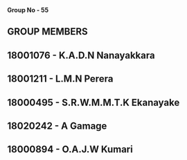 **Group No - 55**
## GROUP MEMBERS


18001076 - K.A.D.N Nanayakkara
--
18001211 - L.M.N Perera
--
18000495 - S.R.W.M.M.T.K Ekanayake
--
18020242 - A Gamage
--
18000894 - O.A.J.W Kumari
--
